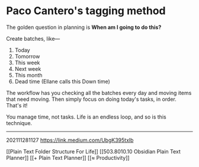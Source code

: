 # Paco Cantero's tagging method

The golden question in planning is **When am I going to do this?**

Create batches, like—
1. Today
2. Tomorrow
3. This week
4. Next week
5. This month
6. Dead time (Ellane calls this Down time)

The workflow has you checking all the batches every day and moving items that need moving. Then simply focus on doing today's tasks, in order. That's it!

You manage time, not tasks. Life is an endless loop, and so is this technique.


---
202111281127
https://link.medium.com/UbgK395txlb

[[Plain Text Folder Structure For Life]]
[[503.8010.10 Obsidian Plain Text Planner]]
[[+ Plain Text Planner]]
[[≈ Productivity]]